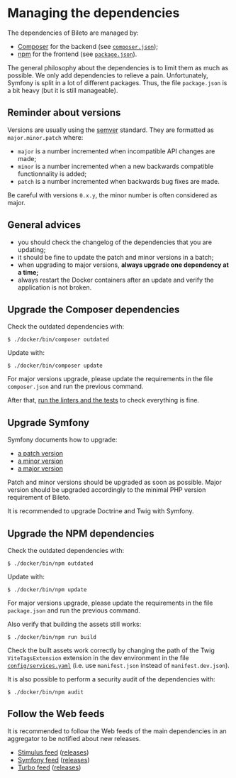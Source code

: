 # Managing the dependencies

The dependencies of Bileto are managed by:

- [Composer](https://getcomposer.org/) for the backend (see [`composer.json`](/composer.json));
- [npm](https://www.npmjs.com/) for the frontend (see [`package.json`](/package.json)).

The general philosophy about the dependencies is to limit them as much as possible.
We only add dependencies to relieve a pain.
Unfortunately, Symfony is split in a lot of different packages.
Thus, the file `package.json` is a bit heavy (but it is still manageable).

## Reminder about versions

Versions are usually using the [semver](https://semver.org) standard.
They are formatted as `major.minor.patch` where:

- `major` is a number incremented when incompatible API changes are made;
- `minor` is a number incremented when a new backwards compatible functionnality is added;
- `patch` is a number incremented when backwards bug fixes are made.

Be careful with versions `0.x.y`, the minor number is often considered as major.

## General advices

- you should check the changelog of the dependencies that you are updating;
- it should be fine to update the patch and minor versions in a batch;
- when upgrading to major versions, **always upgrade one dependency at a time;**
- always restart the Docker containers after an update and verify the application is not broken.

## Upgrade the Composer dependencies

Check the outdated dependencies with:

```console
$ ./docker/bin/composer outdated
```

Update with:

```console
$ ./docker/bin/composer update
```

For major versions upgrade, please update the requirements in the file `composer.json` and run the previous command.

After that, [run the linters and the tests](/docs/developers/tests.md) to check everything is fine.

## Upgrade Symfony

Symfony documents how to upgrade:

- [a patch version](https://symfony.com/doc/current/setup/upgrade_patch.html)
- [a minor version](https://symfony.com/doc/current/setup/upgrade_minor.html)
- [a major version](https://symfony.com/doc/current/setup/upgrade_major.html)

Patch and minor versions should be upgraded as soon as possible.
Major version should be upgraded accordingly to the minimal PHP version requirement of Bileto.

It is recommended to upgrade Doctrine and Twig with Symfony.

## Upgrade the NPM dependencies

Check the outdated dependencies with:

```console
$ ./docker/bin/npm outdated
```

Update with:

```console
$ ./docker/bin/npm update
```

For major versions upgrade, please update the requirements in the file `package.json` and run the previous command.

Also verify that building the assets still works:

```console
$ ./docker/bin/npm run build
```

Check the built assets work correctly by changing the path of the Twig `ViteTagsExtension` extension in the dev environment in the file [`config/services.yaml`](/config/services.yaml) (i.e. use `manifest.json` instead of `manifest.dev.json`).

It is also possible to perform a security audit of the dependencies with:

```console
$ ./docker/bin/npm audit
```

## Follow the Web feeds

It is recommended to follow the Web feeds of the main dependencies in an aggregator to be notified about new releases.

- [Stimulus feed](https://github.com/hotwired/stimulus/releases.atom) ([releases](https://github.com/hotwired/stimulus/releases))
- [Symfony feed](https://github.com/symfony/symfony/releases.atom) ([releases](https://github.com/symfony/symfony/releases))
- [Turbo feed](https://github.com/hotwired/turbo/releases.atom) ([releases](https://github.com/hotwired/turbo/releases))
